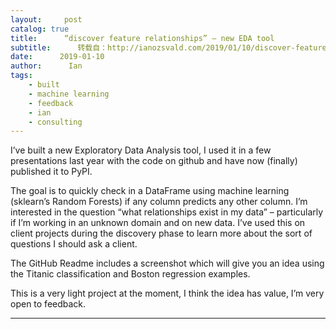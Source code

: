 ```yaml
---
layout:     post
catalog: true
title:      “discover feature relationships” – new EDA tool
subtitle:      转载自：http://ianozsvald.com/2019/01/10/discover-feature-relationships-new-eda-tool/
date:      2019-01-10
author:      Ian
tags:
    - built
    - machine learning
    - feedback
    - ian
    - consulting
---
```


I’ve built a new Exploratory Data Analysis tool, I used it in a few presentations last year with the code on github and have now (finally) published it to PyPI.

The goal is to quickly check in a DataFrame using machine learning (sklearn’s Random Forests) if any column predicts any other column. I’m interested in the question “what relationships exist in my data” – particularly if I’m working in an unknown domain and on new data. I’ve used this on client projects during the discovery phase to learn more about the sort of questions I should ask a client.

The GitHub Readme includes a screenshot which will give you an idea using the Titanic classification and Boston regression examples.

This is a very light project at the moment, I think the idea has value, I’m very open to feedback.

---
